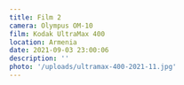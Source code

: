 ```yaml
---
title: Film 2
camera: Olympus OM-10
film: Kodak UltraMax 400
location: Armenia
date: 2021-09-03 23:00:06
description: ''
photo: '/uploads/ultramax-400-2021-11.jpg'
---
```

